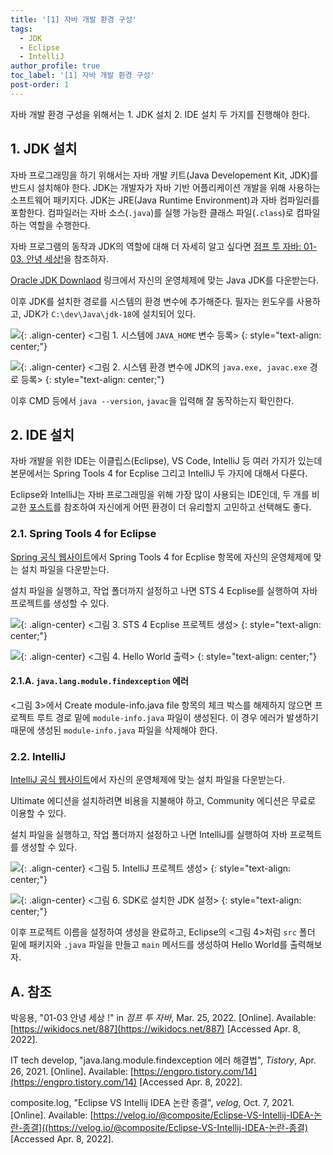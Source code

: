 ```yaml
---
title: '[1] 자바 개발 환경 구성'
tags:
  - JDK
  - Eclipse
  - IntelliJ
author_profile: true
toc_label: '[1] 자바 개발 환경 구성'
post-order: 1
---
```


자바 개발 환경 구성을 위해서는 1. JDK 설치 2. IDE 설치 두 가지를 진행해야 한다.

## 1. JDK 설치
자바 프로그래밍을 하기 위해서는 자바 개발 키트(Java Developement Kit, JDK)를 반드시 설치해야 한다. JDK는 개발자가 자바 기반 어플리케이션 개발을 위해 사용하는 소프트웨어 패키지다. JDK는 JRE(Java Runtime Environment)과 자바 컴파일러를 포함한다. 컴파일러는 자바 소스(`.java`)를 실행 가능한 클래스 파일(`.class`)로 컴파일하는 역할을 수행한다.

자바 프로그램의 동작과 JDK의 역할에 대해 더 자세히 알고 싶다면 [점프 투 자바: 01-03. 안녕 세상!](https://wikidocs.net/887)을 참조하자.

[Oracle JDK Downlaod](https://www.oracle.com/java/technologies/downloads/) 링크에서 자신의 운영체제에 맞는 Java JDK를 다운받는다.

이후 JDK를 설치한 경로를 시스템의 환경 변수에 추가해준다. 필자는 윈도우를 사용하고, JDK가 `C:\dev\Java\jdk-18`에 설치되어 있다.

![](https://drive.google.com/uc?export=view&id=1KBc8n78tdiGq9bBd2x6A4gpvkHCDa7Vm){: .align-center}
<그림 1. 시스템에 `JAVA_HOME` 변수 등록>
{: style="text-align: center;"}

![](https://drive.google.com/uc?export=view&id=1387h6_BayjW89xNNAWI_bszAkUDkeDBu){: .align-center}
<그림 2. 시스템 환경 변수에 JDK의 `java.exe, javac.exe` 경로 등록>
{: style="text-align: center;"}

이후 CMD 등에서 `java --version`, `javac`을 입력해 잘 동작하는지 확인한다.

## 2. IDE 설치
자바 개발을 위한 IDE는 이클립스(Eclipse), VS Code, IntelliJ 등 여러 가지가 있는데 본문에서는 Spring Tools 4 for Ecplise 그리고 IntelliJ 두 가지에 대해서 다룬다.

Eclipse와 IntelliJ는 자바 프로그래밍을 위해 가장 많이 사용되는 IDE인데, 두 개를 비교한 [포스트](https://velog.io/@composite/Eclipse-VS-Intellij-IDEA-논란-종결)를 참조하여 자신에게 어떤 환경이 더 유리할지 고민하고 선택해도 좋다.


### 2.1. Spring Tools 4 for Eclipse
[Spring 공식 웹사이트](https://spring.io/tools)에서 Spring Tools 4 for Ecplise 항목에 자신의 운영체제에 맞는 설치 파일을 다운받는다.

설치 파일을 실행하고, 작업 폴더까지 설정하고 나면 STS 4 Ecplise를 실행하여 자바 프로젝트를 생성할 수 있다.

![](https://drive.google.com/uc?export=view&id=1KBiw73ItuerTu4slhVyMWMQcb-SbLUlg){: .align-center}
<그림 3. STS 4 Ecplise 프로젝트 생성>
{: style="text-align: center;"}

![](https://drive.google.com/uc?export=view&id=19kXMUnh93ghvzyouv_c6MtCT0F47xmdR){: .align-center}
<그림 4. Hello World 출력>
{: style="text-align: center;"}

#### 2.1.A. `java.lang.module.findexception` 에러
<그림 3>에서 Create module-info.java file 항목의 체크 박스를 해제하지 않으면 프로젝트 루트 경로 밑에 `module-info.java` 파일이 생성된다. 이 경우 에러가 발생하기 때문에 생성된 `module-info.java` 파일을 삭제해야 한다.

### 2.2. IntelliJ
[IntelliJ 공식 웹사이트](https://www.jetbrains.com/ko-kr/idea/download/#section=windows)에서 자신의 운영체제에 맞는 설치 파일을 다운받는다.

Ultimate 에디션을 설치하려면 비용을 지불해야 하고, Community 에디션은 무료로 이용할 수 있다.

설치 파일을 실행하고, 작업 폴더까지 설정하고 나면 IntelliJ를 실행하여 자바 프로젝트를 생성할 수 있다.

![](https://drive.google.com/uc?export=view&id=1WeXmpirMS2UOoEfUHO0vY-bF8RsS-hK9){: .align-center}
<그림 5. IntelliJ 프로젝트 생성>
{: style="text-align: center;"}

![](https://drive.google.com/uc?export=view&id=1HSN7aVR7yJk1JlUsR0CnedMjVPLuEOOg){: .align-center}
<그림 6. SDK로 설치한 JDK 설정>
{: style="text-align: center;"}

이후 프로젝트 이름을 설정하여 생성을 완료하고, Eclipse의 <그림 4>처럼 `src` 폴더 밑에 패키지와 `.java` 파일을 만들고 `main` 메서드를 생성하여 Hello World를 출력해보자.

## A. 참조
박응용, "01-03 안녕 세상 !" in *점프 투 자바*, Mar. 25, 2022. [Online]. Available: [https://wikidocs.net/887](https://wikidocs.net/887) [Accessed Apr. 8, 2022].

IT tech develop, "java.lang.module.findexception 에러 해결법", *Tistory*, Apr. 26, 2021. [Online]. Available: [https://engpro.tistory.com/14](https://engpro.tistory.com/14) [Accessed Apr. 8, 2022].

composite.log, "Eclipse VS Intellij IDEA 논란 종결", *velog*, Oct. 7, 2021. [Online]. Available: [https://velog.io/@composite/Eclipse-VS-Intellij-IDEA-논란-종결]((https://velog.io/@composite/Eclipse-VS-Intellij-IDEA-논란-종결) [Accessed Apr. 8, 2022].
